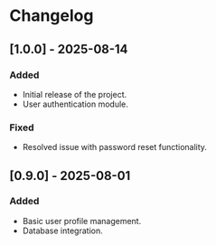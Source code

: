 # Changelog

## [1.0.0] - 2025-08-14

### Added
- Initial release of the project.
- User authentication module.

### Fixed
- Resolved issue with password reset functionality.

## [0.9.0] - 2025-08-01

### Added
- Basic user profile management.
- Database integration.
